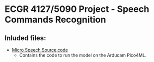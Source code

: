 # ECGR 4127/5090 Project - Speech Commands Recognition

## Inluded files:
- [Micro Speech Source code](https://github.com/gbass2/ECGR4127_5090-Project/tree/main/arducam/micro_speech_custom)
  - Contains the code to run the model on the Arducam Pico4ML.
